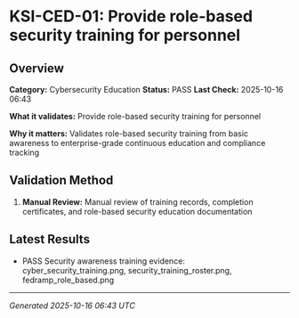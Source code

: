 # KSI-CED-01: Provide role-based security training for personnel

## Overview

**Category:** Cybersecurity Education
**Status:** PASS
**Last Check:** 2025-10-16 06:43

**What it validates:** Provide role-based security training for personnel

**Why it matters:** Validates role-based security training from basic awareness to enterprise-grade continuous education and compliance tracking

## Validation Method

1. **Manual Review:** Manual review of training records, completion certificates, and role-based security education documentation

## Latest Results

- PASS Security awareness training evidence: cyber_security_training.png, security_training_roster.png, fedramp_role_based.png

---
*Generated 2025-10-16 06:43 UTC*